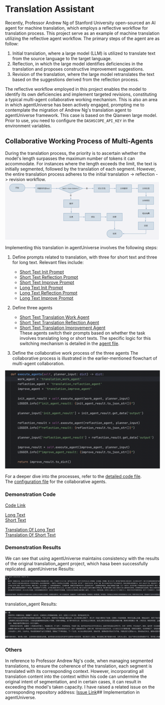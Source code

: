 # Translation Assistant
Recently, Professor Andrew Ng of Stanford University open-sourced an AI agent for machine translation, which employs a reflective workflow for translation process. This project serve as an example of machine translation utilizing the reflective agent workflow. The primary steps of the agent are as follow:
1. Initial translation, where a large model (LLM) is utilized to translate text from the source language to the target language.
2. Reflection, in which the large model identifies deficiencies in the translation and proposes constructive improvement suggestions.
3. Revision of the translation, where the large model retranslates the text based on the suggestions derived from the reflection process.

The reflective workflow employed in this project enables the model to identify its own deficiencies and implement targeted revisions, constituting a typical multi-agent collaborative working mechanism. This is also an area in which agentUniverse has been actively engaged, prompting me to contemplate the migration of Andrew Ng's translation agent to agentUniverse framework.
This case is based on the Qianwen large model. Prior to use, you need to configure the `DASHSCOPE_API_KEY` in the environment variables.

## Collaborative Working Process of Multi-Agents
During the translation process, the priority is to ascertain whether the model's length surpasses the maximum number of tokens it can accommodate. For instances where the length exceeds the limit, the text is initially segmented, followed by the translation of each segment. However, the entire translation process adheres to the initial translation -> reflection -> revision workflow.
![](../../_picture/translation_flow_graph.png)


Implementing this translation in agentUniverse involves the following steps:
1. Define prompts related to translation, with three for short text and three for long text. Relevant files include:
   - [Short Text Init Prompt](../../../../examples/sample_apps/traslation_agent_app/intelligence/agentic/prompt/translation/translation_init_en.yaml)
   - [Short Text Reflection Prompt](../../../../examples/sample_apps/traslation_agent_app/intelligence/agentic/prompt/translation/translation_reflection_en.yaml)
   - [Short Text Improve Prompt](../../../../examples/sample_apps/traslation_agent_app/intelligence/agentic/prompt/translation/translation_improve_en.yaml)
   - [Long Text Init Prompt](../../../../examples/sample_apps/traslation_agent_app/intelligence/agentic/prompt/translation/multi_translation_init_en.yaml)
   - [Long Text Reflection Prompt](../../../../examples/sample_apps/traslation_agent_app/intelligence/agentic/prompt/translation/multi_translation_improve_en.yaml)
   - [Long Text Improve Prompt](../../../../examples/sample_apps/traslation_agent_app/intelligence/agentic/prompt/translation/multi_translation_improve_en.yaml)  
2. Define three agents  
   - [Short Text Translation Work Agent](../../../../examples/sample_apps/traslation_agent_app/intelligence/agentic/agent/agent_instance/translation_agent_case/translation_work_agent.yaml)
   - [Short Text Translation Reflection Agent](../../../../examples/sample_apps/traslation_agent_app/intelligence/agentic/agent/agent_instance/translation_agent_case/translation_reflection_agent.yaml)  
   - [Short Text Translation Improvement Agent](../../../../examples/sample_apps/traslation_agent_app/intelligence/agentic/agent/agent_instance/translation_agent_case/translation_improve_agent.yaml)  
   These agents switch their prompts based on whether the task involves translating long or short texts. The specific logic for this switching mechanism is detailed in the [agent file](../../../../examples/sample_apps/traslation_agent_app/intelligence/agentic/agent/agent_instance/translation_agent_case/translation_agent.py).

3. Define the collaborative work process of the three agents
The collaborative process is illustrated in the earlier-mentioned flowchart of multi-agent collaboration. 

![](../../_picture/translation_execute_flow.png)    


For a deeper dive into the processes, refer to the [detailed code file](../../../../examples/sample_apps/traslation_agent_app/intelligence/agentic/agent/agent_instance/translation_agent_case/translation_by_token_agent.py).  
The [configuration file](../../../../examples/sample_apps/traslation_agent_app/intelligence/agentic/agent/agent_instance/translation_agent_case/translation_agent.yaml) for the collaborative agents.

### Demonstration Code  
[Code Link](../../../../examples/sample_apps/traslation_agent_app/intelligence/test/test_translation_agent.py)

[Long Text](../../../../examples/sample_apps/traslation_agent_app/intelligence/test/translation_data/long_text.txt)  
[Short Text](../../../../examples/sample_apps/traslation_agent_app/intelligence/test/translation_data/short_text.txt)  

[Translation Of Long Text](../../../../examples/sample_apps/traslation_agent_app/intelligence/test/translation_data/short_text_result.txt)  
[Translation Of Short Text](../../../../examples/sample_apps/traslation_agent_app/intelligence/test/translation_data/long_text_result.txt)  

### Demonstration Results
We can see that using agentUniverse maintains consistency with the results of the original translation_agent project, which hasa been successfully replicated.
agentUniverse Results:  

![](../../_picture/long_translation_au.png)    

translation_agent Results:  

![](../../_picture/long_translation_wu.png)  


### Others
In reference to Professor Andrew Ng's code, when managing segmented translations, to ensure the coherence of the translation, each segment is translated with its corresponding context. However, incorporating all translation content into the context within his code can undermine the original intent of segmentation, and in certain cases, it can result in exceeding the model's taken capacity. I have raised a related issue on the corresponding repository address:  [Issue Link](https://github.com/andrewyng/translation-agent/issues/28)## Implementation in agentUniverse.

